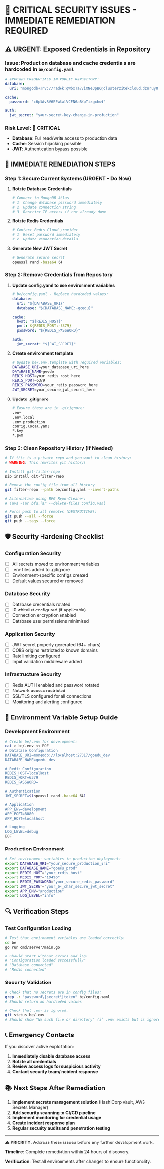 # 🚨 CRITICAL SECURITY ISSUES - IMMEDIATE REMEDIATION REQUIRED

## ⚠️ **URGENT: Exposed Credentials in Repository**

### **Issue**: Production database and cache credentials are hardcoded in `be/config.yaml`

```yaml
# EXPOSED CREDENTIALS IN PUBLIC REPOSITORY:
database:
  uri: "mongodb+srv://radek:qWbxTa7viXNe3pB6@clusterzitekcloud.dznruy0.mongodb.net/..."

cache:
  password: "c6p5Av8V6EEwSwlVCFN6aBKpTizgxhwd"

auth:
  jwt_secret: "your-secret-key-change-in-production"
```

### **Risk Level**: 🔴 **CRITICAL**
- **Database**: Full read/write access to production data
- **Cache**: Session hijacking possible
- **JWT**: Authentication bypass possible

## 🔧 **IMMEDIATE REMEDIATION STEPS**

### **Step 1: Secure Current Systems (URGENT - Do Now)**

1. **Rotate Database Credentials**
   ```bash
   # Connect to MongoDB Atlas
   # 1. Change database password immediately
   # 2. Update connection string
   # 3. Restrict IP access if not already done
   ```

2. **Rotate Redis Credentials**
   ```bash
   # Contact Redis Cloud provider
   # 1. Reset password immediately
   # 2. Update connection details
   ```

3. **Generate New JWT Secret**
   ```bash
   # Generate secure secret
   openssl rand -base64 64
   ```

### **Step 2: Remove Credentials from Repository**

1. **Update config.yaml to use environment variables**
   ```yaml
   # be/config.yaml - Replace hardcoded values:
   database:
     uri: "${DATABASE_URI}"
     database: "${DATABASE_NAME:-goedu}"
   
   cache:
     host: "${REDIS_HOST}"
     port: ${REDIS_PORT:-6379}
     password: "${REDIS_PASSWORD}"
   
   auth:
     jwt_secret: "${JWT_SECRET}"
   ```

2. **Create environment template**
   ```bash
   # Update be/.env.template with required variables:
   DATABASE_URI=your_database_uri_here
   DATABASE_NAME=goedu
   REDIS_HOST=your_redis_host_here
   REDIS_PORT=6379
   REDIS_PASSWORD=your_redis_password_here
   JWT_SECRET=your_secure_jwt_secret_here
   ```

3. **Update .gitignore**
   ```bash
   # Ensure these are in .gitignore:
   .env
   .env.local
   .env.production
   config.local.yaml
   *.key
   *.pem
   ```

### **Step 3: Clean Repository History (If Needed)**

```bash
# If this is a private repo and you want to clean history:
# WARNING: This rewrites git history!

# Install git-filter-repo
pip install git-filter-repo

# Remove the config file from all history
git filter-repo --path be/config.yaml --invert-paths

# Alternative using BFG Repo-Cleaner:
# java -jar bfg.jar --delete-files config.yaml

# Force push to all remotes (DESTRUCTIVE!)
git push --all --force
git push --tags --force
```

## 🛡️ **Security Hardening Checklist**

### **Configuration Security**
- [ ] All secrets moved to environment variables
- [ ] .env files added to .gitignore
- [ ] Environment-specific configs created
- [ ] Default values secured or removed

### **Database Security**
- [ ] Database credentials rotated
- [ ] IP whitelist configured (if applicable)
- [ ] Connection encryption enabled
- [ ] Database user permissions minimized

### **Application Security**
- [ ] JWT secret properly generated (64+ chars)
- [ ] CORS origins restricted to known domains
- [ ] Rate limiting configured
- [ ] Input validation middleware added

### **Infrastructure Security**
- [ ] Redis AUTH enabled and password rotated
- [ ] Network access restricted
- [ ] SSL/TLS configured for all connections
- [ ] Monitoring and alerting configured

## 📝 **Environment Variable Setup Guide**

### **Development Environment**
```bash
# Create be/.env for development:
cat > be/.env << EOF
# Database Configuration
DATABASE_URI=mongodb://localhost:27017/goedu_dev
DATABASE_NAME=goedu_dev

# Redis Configuration  
REDIS_HOST=localhost
REDIS_PORT=6379
REDIS_PASSWORD=

# Authentication
JWT_SECRET=$(openssl rand -base64 64)

# Application
APP_ENV=development
APP_PORT=8080
APP_HOST=localhost

# Logging
LOG_LEVEL=debug
EOF
```

### **Production Environment**
```bash
# Set environment variables in production deployment:
export DATABASE_URI="your_secure_production_uri"
export DATABASE_NAME="goedu_prod"
export REDIS_HOST="your_redis_host"
export REDIS_PORT="19496"
export REDIS_PASSWORD="your_secure_redis_password"
export JWT_SECRET="your_64_char_secure_jwt_secret"
export APP_ENV="production"
export LOG_LEVEL="info"
```

## 🔍 **Verification Steps**

### **Test Configuration Loading**
```bash
# Test that environment variables are loaded correctly:
cd be
go run cmd/server/main.go

# Should start without errors and log:
# "Configuration loaded successfully"
# "Database connected"
# "Redis connected"
```

### **Security Validation**
```bash
# Check that no secrets are in config files:
grep -r "password\|secret\|token" be/config.yaml
# Should return no hardcoded values

# Check that .env is ignored:
git status be/.env
# Should show "No such file or directory" (if .env exists but is ignored)
```

## 📞 **Emergency Contacts**

If you discover active exploitation:

1. **Immediately disable database access**
2. **Rotate all credentials**
3. **Review access logs for suspicious activity**
4. **Contact security team/incident response**

## 📚 **Next Steps After Remediation**

1. **Implement secrets management solution** (HashiCorp Vault, AWS Secrets Manager)
2. **Add security scanning to CI/CD pipeline**
3. **Implement monitoring for credential usage**
4. **Create incident response plan**
5. **Regular security audits and penetration testing**

---

**⚠️ PRIORITY**: Address these issues before any further development work.

**Timeline**: Complete remediation within 24 hours of discovery.

**Verification**: Test all environments after changes to ensure functionality.